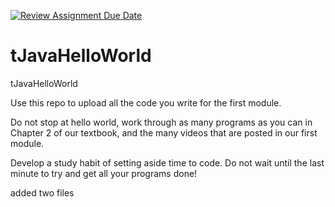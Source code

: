 [![Review Assignment Due Date](https://classroom.github.com/assets/deadline-readme-button-24ddc0f5d75046c5622901739e7c5dd533143b0c8e959d652212380cedb1ea36.svg)](https://classroom.github.com/a/sCF-CbJ8)
# tJavaHelloWorld
tJavaHelloWorld

Use this repo to upload all the code you write for the first module. 

Do not stop at hello world, work through as many programs as you can in Chapter 2 
of our textbook, and the many videos that are posted in our first module.

Develop a study habit of setting aside time to code. Do not wait until the last minute 
to try and get all your programs done!

added two files
